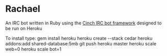 Rachael
=======

An IRC bot written in Ruby using the [Cinch IRC bot framework](https://github.com/cinchrb/cinch "Cinch at Github") designed to be run on Heroku

To install type:
gem install heroku
heroku create --stack cedar
heroku addons:add shared-database:5mb
git push heroku master
heroku scale web=0
heroku scale bot=1